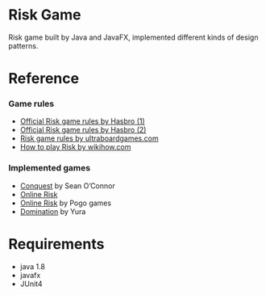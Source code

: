 # Risk Game
Risk game built by Java and JavaFX, implemented different kinds of design patterns.

# Reference
### Game rules
* [Official Risk game rules by Hasbro (1)](https://www.hasbro.com/common/instruct/risk.pdf)
* [Official Risk game rules by Hasbro (2)](http://media.wizards.com/2015/downloads/ah/Risk_rules.pdf)
* [Risk game rules by ultraboardgames.com](http://www.ultraboardgames.com/risk/game-rules.php)
* [How to play Risk by wikihow.com](https://www.wikihow.com/Play-Risk)

### Implemented games
* [Conquest](http://www.windowsgames.co.uk/conquest.html) by Sean O’Connor
* [Online Risk](https://www.game-remakes.com/play.php?id=476or)
* [Online Risk](https://www.pogo.com/games/risk?sl=2&gamekey=risk#game) by Pogo games
* [Domination](http://domination.sourceforge.net/) by Yura

# Requirements
* java 1.8
* javafx
* JUnit4
